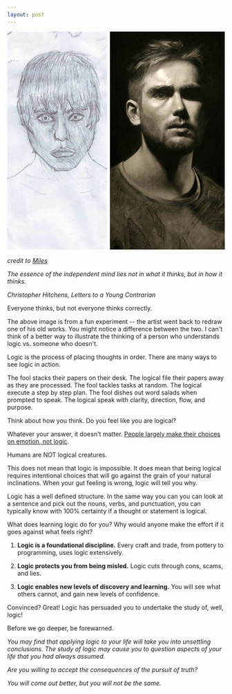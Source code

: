 ```yaml
---
layout: post
---
```




![DrawnAndRedrawn](/assets/img/DrawnAndRedrawn.jpg)

*credit to [Miles](https://www.reddit.com/r/pics/comments/5j0eyq/two_self_portraits_i_drew_from_a_mirror_10_years/)*

_The essence of the independent mind lies not in what it thinks, but in how it thinks._

*Christopher Hitchens, Letters to a Young Contrarian*

Everyone thinks, but not everyone thinks correctly.

The above image is from a fun experiment -- the artist went back to redraw one of his old works. You might notice a difference between the two. I can't think of a better way to illustrate the thinking of a person who understands logic vs. someone who doesn't.

Logic is the process of placing thoughts in order. There are many ways to see logic in action.

The fool stacks their papers on their desk. The logical file their papers away as they are processed.
The fool tackles tasks at random. The logical execute a step by step plan.
The fool dishes out word salads when prompted to speak. The logical speak with clarity, direction, flow, and purpose.

Think about how you think. Do you feel like you are logical?

Whatever your answer, it doesn't matter. [People largely make their choices on emotion, not logic](https://bigthink.com/experts-corner/decisions-are-emotional-not-logical-the-neuroscience-behind-decision-making).

Humans are NOT logical creatures.

This does not mean that logic is impossible. It does mean that being logical requires intentional choices that will go against the grain of your natural inclinations. When your gut feeling is wrong, logic will tell you why.

Logic has a well defined structure. In the same way you can you can look at a sentence and pick out the nouns, verbs, and punctuation, you can typically know with 100% certainty if a thought or statement is logical.

What does learning logic do for you? Why would anyone make the effort if it goes against what feels right?



1. **Logic is a foundational discipline.** Every craft and trade, from pottery to programming, uses logic extensively.

2. **Logic protects you from being misled.** Logic cuts through cons, scams, and lies.

3. **Logic enables new levels of discovery and learning.** You will see what others cannot, and gain new levels of confidence.



Convinced? Great! Logic has persuaded you to undertake the study of, well, logic!

Before we go deeper, be forewarned.

_You may find that applying logic to your life will take you into unsettling conclusions. The study of logic may cause you to question aspects of your life that you had always assumed._

_Are you willing to accept the consequences of the pursuit of truth?_

_You will come out better, but you will not be the same._
